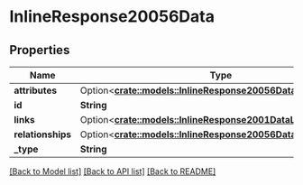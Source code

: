 # InlineResponse20056Data

## Properties

Name | Type | Description | Notes
------------ | ------------- | ------------- | -------------
**attributes** | Option<[**crate::models::InlineResponse20056DataAttributes**](inline_response_200_56_data_attributes.md)> |  | [optional]
**id** | **String** |  | 
**links** | Option<[**crate::models::InlineResponse2001DataLinks**](inline_response_200_1_data_links.md)> |  | [optional]
**relationships** | Option<[**crate::models::InlineResponse20056DataRelationships**](inline_response_200_56_data_relationships.md)> |  | [optional]
**_type** | **String** |  | 

[[Back to Model list]](../README.md#documentation-for-models) [[Back to API list]](../README.md#documentation-for-api-endpoints) [[Back to README]](../README.md)


